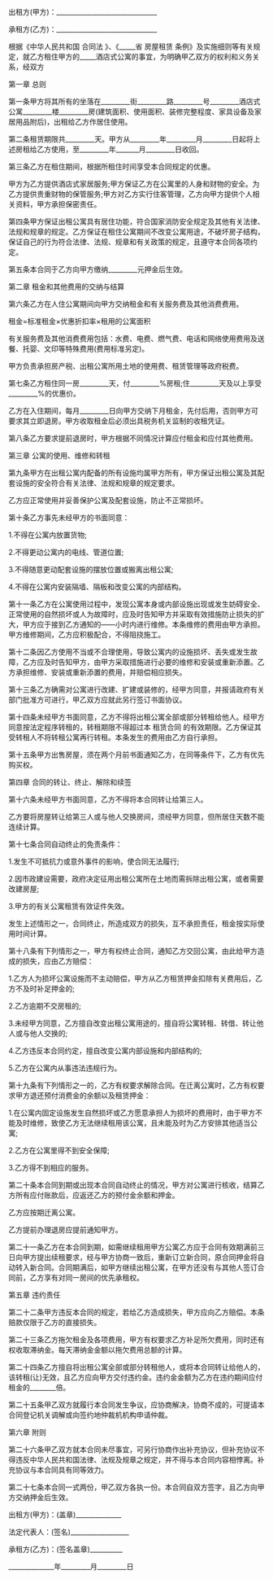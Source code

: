 
 


出租方(甲方)：_______________________________


承租方(乙方)：_______________________________


根据《中华人民共和国
合同法
》、《_____省
房屋租赁
条例》及实施细则等有关规定，就乙方租住甲方的_____酒店式公寓的事宜，为明确甲乙双方的权利和义务关系，经双方


第一章 总则


第一条甲方将其所有的坐落在_________街_________路_________号_________酒店式公寓_________楼_________房(建筑面积、使用面积、装修完整程度、家具设备及家居用品附后)，出租给乙方作居住使用。


第二条租赁期限共_________天。甲方从_________年_________月_________日起将上述房租给乙方使用，至_________年_______月_________日收回。


第三条乙方在租住期间，根据所租住时间享受本合同规定的优惠。


甲方为乙方提供酒店式家居服务;甲方保证乙方在公寓里的人身和财物的安全。为乙方提供贵重财物的保管服务;甲方对乙方实行住客管理，乙方向甲方提供个人相关资料，甲方承担保密责任。


第四条甲方保证出租公寓具有居住功能，符合国家消防安全规定及其他有关法律、法规和规章的规定。乙方保证在租住公寓期间不改变公寓用途，不破坏房子结构，保证自己的行为符合法律、法规、规章和有关政策的规定，且遵守本合同各项约定。


第五条本合同于乙方向甲方缴纳_________元押金后生效。


第二章 租金和其他费用的交纳与结算


第六条乙方在人住公寓期间向甲方交纳租金和有关服务费及其他消费费用。


租金=标准租金×优惠折扣率×租用的公寓面积


有关服务费及其他消费费用包括：水费、电费、燃气费、电话和网络使用费用及送餐、托婴、文印等特殊费用(费用标准另定)。


甲方负责承担房产税、出租公寓所用土地的使用费、租赁管理等政府税费。


第七条乙方租住同一房_________天，付_________%房租;住_________天及以上享受_________%的优惠价。


乙方在入住期间，每月_________日向甲方交纳下月租金，先付后用，否则甲方可要求其立即退房。甲方收取租金后必须出具税务机关监制的收租凭证。


第八条乙方要求提前退房时，甲方根据不同情况计算应付租金和应付其他费用。


第三章 公寓的使用、维修和转租


第九条甲方在出租公寓内配备的所有设施均属甲方所有，甲方保证出租公寓及其配套设施的安全符合有关法律、法规和规章的规定要求。


乙方应正常使用并妥善保护公寓及配套设施，防止不正常损坏。


第十条乙方事先未经甲方的书面同意：


1.不得在公寓内放置货物;


2.不得更动公寓内的电线、管道位置;


3.不得随意更动配套设施的摆放位置或搬离出租公寓;


4.不得在公寓内安装隔墙、隔板和改变公寓的内部结构。


第十一条乙方在公寓使用过程中，发现公寓本身或内部设施出现或发生妨碍安全、正常使用的自然损坏或人为故障时，应及时告知甲方并采取有效措施防止损失的扩大，甲方应于接到乙方通知的——小时内进行维修。本条维修的费用由甲方承担。甲方维修期间，乙方应积极配合，不得阻挠施工。


第十二条因乙方使用不当或不合理使用，导致公寓内的设施损坏、丢失或发生故障，乙方应及时告知甲方，由甲方采取措施进行必要的维修和安装或重新添置。乙方承担维修、安装或重新添置的费用，并赔偿相应损失。


第十三条乙方确需对公寓进行改建、扩建或装修的，经甲方同意，并报请政府有关部门批准方可进行，甲乙双方应就此另行签订书面协议。


第十四条未经甲方书面同意，乙方不得将出租公寓全部或部分转租给他人。经甲方同意按法定程序转租的，转租期限不得超过本
租赁合同
的有效期限。乙方保证其受转租人不将转租公寓再行转租。本条发生的费用由乙方自行承担。


第十五条甲方出售房屋，须在两个月前书面通知乙方，在同等条件下，乙方有优先购买权。


第四章 合同的转让、终止、解除和续签


第十六条未经甲方书面同意，乙方不得将本合同转让给第三人。


乙方要将房屋转让给第三人或与他人交换房间，须经甲方同意，但所居住天数不能连续计算。


第十七条合同自动终止的免责条件：


1.发生不可抵抗力或意外事件的影响，使合同无法履行;


2.因市政建设需要，政府决定征用出租公寓所在土地而需拆除出租公寓，或者需要改建房屋;


3.甲方的有关公寓租赁有效证件失效。


发生上述情形之一，合同终止，所造成双方的损失，互不承担责任，租金按实际使用时间计算。


第十八条有下列情形之一，甲方有权终止合同，通知乙方交回公寓，由此给甲方造成的损失，应由乙方赔偿：


1.乙方人为损坏公寓设施而不主动赔偿，甲方从乙方租赁押金扣除有关费用后，乙方不及时补足押金的;


2.乙方逾期不交房租的;


3.未经甲方同意，乙方擅自改变出租公寓用途的，擅自将公寓转租、转借、转让他人或与他人交换的;


4.乙方违反本合同约定，擅自改变公寓内部设施和内部结构的;


5.乙方在公寓内从事违法违规行为。


第十九条有下列情形之一的，乙方有权要求解除合同。在迁离公寓时，乙方有权要求甲方退还预付消费金的余额以及租赁押金：


1.在公寓内固定设施发生自然损坏或乙方愿意承担人为损坏的费用时，由于甲方不能及时维修，致使乙方无法继续租用该公寓，且未能及时为乙方安排其他适当公寓;


2.乙方在公寓里得不到安全保障;


3.乙方得不到相应的服务。


第二十条本合同到期或出现本合同自动终止的情况，甲方对公寓进行核收，结算乙方所有应付账款后，应返还乙方的预付金余额和押金。


乙方应按期迁离公寓。


乙方提前办理退房应提前通知甲方。


第二十一条乙方在本合同到期，如需继续租用甲方公寓乙方应于合同有效期满前三日向甲方提出续租要求，经与甲方协商一致后，重新订立新合同，原合同押金将自动转入新合同。合同期满后，如甲方继续出租公寓，在甲方还没有与其他人签订合同前，乙方享有对同一房间的优先承租权。


第五章 违约责任


第二十二条甲方违反本合同的规定，若给乙方造成损失，甲方应向乙方赔偿。本条赔款仅限于乙方的直接损失。


第二十三条乙方拖欠租金及各项费用，甲方有权要求乙方补足所欠费用，同时还有权收取滞纳金。每天滞纳金金额以拖欠费用总额的计算。


第二十四条乙方擅自将出租公寓全部或部分转租他人，或将本合同转让给他人的，该转租(让)无效，且乙方应向甲方交付违约金。违约金金额为乙方在违约期间应付租金的________倍。


第二十五条甲乙双方就履行本合同发生争议，应协商解决，协商不成的，可提请本合同登记机关调解或向签约地仲裁机机构申请仲裁。


第六章 附则


第二十六条甲乙双方就本合同未尽事宜，可另行协商作出补充协议，但补充协议不得违反中华人民共和国法律、法规及规章之规定，并不得与本合同内容相悖离。补充协议与本合同具有同等效力。


第二十七条本合同一式两份，甲乙双方各执一份。本合同自双方签字，且乙方向甲方交纳押金后生效。


出租方(甲方)：(盖章)______________


法定代表人：(签名)__________________


承租方(乙方)：(签名盖章)__________


______________年_________月_________日
 


 

 
 
 
 
 
  


  
 

  


  


  
 
 
 
 


